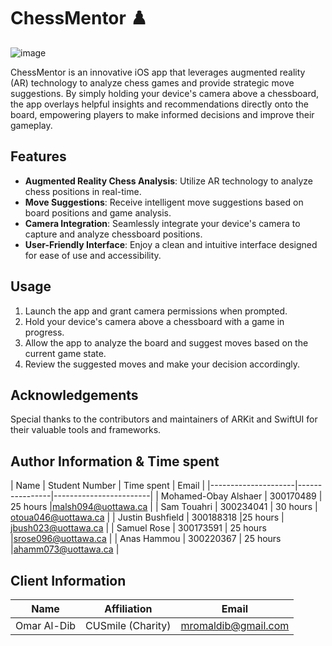 # ChessMentor ♟️ 
![image](https://github.com/user-attachments/assets/ec302138-d878-473d-9202-657dafdebc3a)

ChessMentor is an innovative iOS app that leverages augmented reality (AR) technology to analyze chess games and provide strategic move suggestions. By simply holding your device's camera above a chessboard, the app overlays helpful insights and recommendations directly onto the board, empowering players to make informed decisions and improve their gameplay.

## Features

- **Augmented Reality Chess Analysis**: Utilize AR technology to analyze chess positions in real-time.
- **Move Suggestions**: Receive intelligent move suggestions based on board positions and game analysis.
- **Camera Integration**: Seamlessly integrate your device's camera to capture and analyze chessboard positions.
- **User-Friendly Interface**: Enjoy a clean and intuitive interface designed for ease of use and accessibility.

## Usage

1. Launch the app and grant camera permissions when prompted.
2. Hold your device's camera above a chessboard with a game in progress.
3. Allow the app to analyze the board and suggest moves based on the current game state.
4. Review the suggested moves and make your decision accordingly.

## Acknowledgements

Special thanks to the contributors and maintainers of ARKit and SwiftUI for their valuable tools and frameworks.


## Author Information & Time spent

| Name                | Student Number |        Time spent | Email                  |
|---------------------|----------------|------------------------|
| Mohamed-Obay Alshaer | 300170489      |           25 hours      |malsh094@uottawa.ca    |
| Sam Touahri         | 300234041      |            30 hours      | otoua046@uottawa.ca    |
| Justin Bushfield    | 300188318        |25 hours | jbush023@uottawa.ca   |
| Samuel Rose          | 300173591              | 25 hours |srose096@uottawa.ca   |
| Anas Hammou          | 300220367      | 25 hours |ahamm073@uottawa.ca     |

## Client Information 

| Name                | Affiliation    | Email                  |
|---------------------|----------------|------------------------|
|Omar Al-Dib          | CUSmile (Charity) | mromaldib@gmail.com    |

